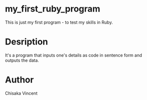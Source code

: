 # my_first_ruby_program
This is just my first program - to test my skills in Ruby.

# Desription
It's a program that inputs one's details as code in sentence form and outputs the data.

# Author
Chisaka Vincent

